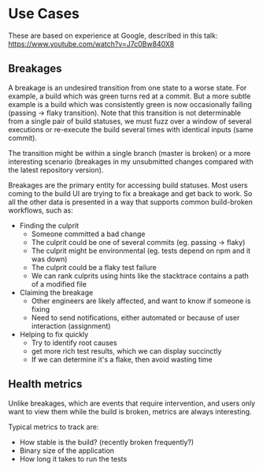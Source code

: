 # Use Cases

These are based on experience at Google, described in this talk:
https://www.youtube.com/watch?v=J7c0Bw840X8

## Breakages
A breakage is an undesired transition from one state to a worse state.
For example, a build which was green turns red at a commit.
But a more subtle example is a build which was consistently green
is now occasionally failing (passing -> flaky transition).
Note that this transition is not determinable from a single pair
of build statuses, we must fuzz over a window of several executions
or re-execute the build several times with identical inputs (same commit).

The transition might be within a single branch (master is broken)
or a more interesting scenario (breakages in my unsubmitted changes
compared with the latest repository version).

Breakages are the primary entity for accessing build statuses.
Most users coming to the build UI are trying to fix a breakage
and get back to work. So all the other data is presented in a
way that supports common build-broken workflows, such as:

* Finding the culprit
  * Someone committed a bad change
  * The culprit could be one of several commits (eg. passing -> flaky)
  * The culprit might be environmental (eg. tests depend on npm and it was down)
  * The culprit could be a flaky test failure
  * We can rank culprits using hints like the stacktrace contains a path of a modified file
* Claiming the breakage
  * Other engineers are likely affected, and want to know if someone is fixing
  * Need to send notifications, either automated or because of user interaction (assignment)
* Helping to fix quickly
  * Try to identify root causes
  * get more rich test results, which we can display succinctly
  * If we can determine it's a flake, then avoid wasting time
  
## Health metrics
Unlike breakages, which are events that require intervention, and users only
want to view them while the build is broken, metrics are always interesting.

Typical metrics to track are:

* How stable is the build? (recently broken frequently?)
* Binary size of the application
* How long it takes to run the tests

  